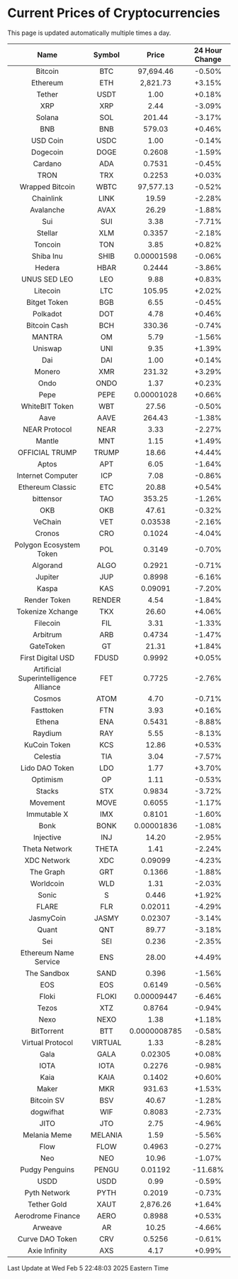 # Current Prices of Cryptocurrencies
This page is updated automatically multiple times a day.

| Name | Symbol | Price | 24 Hour Change |
| :---: |:---:| :---: | :---: |
| Bitcoin | BTC | 97,694.46 | -0.50% |
| Ethereum | ETH | 2,821.73 | +3.15% |
| Tether | USDT | 1.00 | +0.18% |
| XRP | XRP | 2.44 | -3.09% |
| Solana | SOL | 201.44 | -3.17% |
| BNB | BNB | 579.03 | +0.46% |
| USD Coin | USDC | 1.00 | -0.14% |
| Dogecoin | DOGE | 0.2608 | -1.59% |
| Cardano | ADA | 0.7531 | -0.45% |
| TRON | TRX | 0.2253 | +0.03% |
| Wrapped Bitcoin | WBTC | 97,577.13 | -0.52% |
| Chainlink | LINK | 19.59 | -2.28% |
| Avalanche | AVAX | 26.29 | -1.88% |
| Sui | SUI | 3.38 | -7.71% |
| Stellar | XLM | 0.3357 | -2.18% |
| Toncoin | TON | 3.85 | +0.82% |
| Shiba Inu | SHIB | 0.00001598 | -0.06% |
| Hedera | HBAR | 0.2444 | -3.86% |
| UNUS SED LEO | LEO | 9.88 | +0.83% |
| Litecoin | LTC | 105.95 | +2.02% |
| Bitget Token | BGB | 6.55 | -0.45% |
| Polkadot | DOT | 4.78 | +0.46% |
| Bitcoin Cash | BCH | 330.36 | -0.74% |
| MANTRA | OM | 5.79 | -1.56% |
| Uniswap | UNI | 9.35 | +1.39% |
| Dai | DAI | 1.00 | +0.14% |
| Monero | XMR | 231.32 | +3.29% |
| Ondo | ONDO | 1.37 | +0.23% |
| Pepe | PEPE | 0.00001028 | +0.66% |
| WhiteBIT Token | WBT | 27.56 | -0.50% |
| Aave | AAVE | 264.43 | -1.38% |
| NEAR Protocol | NEAR | 3.33 | -2.27% |
| Mantle | MNT | 1.15 | +1.49% |
| OFFICIAL TRUMP | TRUMP | 18.66 | +4.44% |
| Aptos | APT | 6.05 | -1.64% |
| Internet Computer | ICP | 7.08 | -0.86% |
| Ethereum Classic | ETC | 20.88 | +0.54% |
| bittensor | TAO | 353.25 | -1.26% |
| OKB | OKB | 47.61 | -0.32% |
| VeChain | VET | 0.03538 | -2.16% |
| Cronos | CRO | 0.1024 | -4.04% |
| Polygon Ecosystem Token | POL | 0.3149 | -0.70% |
| Algorand | ALGO | 0.2921 | -0.71% |
| Jupiter | JUP | 0.8998 | -6.16% |
| Kaspa | KAS | 0.09091 | -7.20% |
| Render Token | RENDER | 4.54 | -1.84% |
| Tokenize Xchange | TKX | 26.60 | +4.06% |
| Filecoin | FIL | 3.31 | -1.33% |
| Arbitrum | ARB | 0.4734 | -1.47% |
| GateToken | GT | 21.31 | +1.84% |
| First Digital USD | FDUSD | 0.9992 | +0.05% |
| Artificial Superintelligence Alliance | FET | 0.7725 | -2.76% |
| Cosmos | ATOM | 4.70 | -0.71% |
| Fasttoken | FTN | 3.93 | +0.16% |
| Ethena | ENA | 0.5431 | -8.88% |
| Raydium | RAY | 5.55 | -8.13% |
| KuCoin Token | KCS | 12.86 | +0.53% |
| Celestia | TIA | 3.04 | -7.57% |
| Lido DAO Token | LDO | 1.77 | +3.70% |
| Optimism | OP | 1.11 | -0.53% |
| Stacks | STX | 0.9834 | -3.72% |
| Movement | MOVE | 0.6055 | -1.17% |
| Immutable X | IMX | 0.8101 | -1.60% |
| Bonk | BONK | 0.00001836 | -1.08% |
| Injective | INJ | 14.20 | -2.95% |
| Theta Network | THETA | 1.41 | -2.24% |
| XDC Network | XDC | 0.09099 | -4.23% |
| The Graph | GRT | 0.1366 | -1.88% |
| Worldcoin | WLD | 1.31 | -2.03% |
| Sonic | S | 0.446 | +1.92% |
| FLARE | FLR | 0.02011 | -4.29% |
| JasmyCoin | JASMY | 0.02307 | -3.14% |
| Quant | QNT | 89.77 | -3.18% |
| Sei | SEI | 0.236 | -2.35% |
| Ethereum Name Service | ENS | 28.00 | +4.49% |
| The Sandbox | SAND | 0.396 | -1.56% |
| EOS | EOS | 0.6149 | -0.56% |
| Floki | FLOKI | 0.00009447 | -6.46% |
| Tezos | XTZ | 0.8764 | -0.94% |
| Nexo | NEXO | 1.38 | +1.18% |
| BitTorrent | BTT | 0.0000008785 | -0.58% |
| Virtual Protocol | VIRTUAL | 1.33 | -8.28% |
| Gala | GALA | 0.02305 | +0.08% |
| IOTA | IOTA | 0.2276 | -0.98% |
| Kaia | KAIA | 0.1402 | +0.60% |
| Maker | MKR | 931.63 | +1.53% |
| Bitcoin SV | BSV | 40.67 | -1.28% |
| dogwifhat | WIF | 0.8083 | -2.73% |
| JITO | JTO | 2.75 | -4.96% |
| Melania Meme | MELANIA | 1.59 | -5.56% |
| Flow | FLOW | 0.4963 | -0.27% |
| Neo | NEO | 10.96 | -1.07% |
| Pudgy Penguins | PENGU | 0.01192 | -11.68% |
| USDD | USDD | 0.99 | -0.59% |
| Pyth Network | PYTH | 0.2019 | -0.73% |
| Tether Gold | XAUT | 2,876.26 | +1.64% |
| Aerodrome Finance | AERO | 0.8988 | +0.53% |
| Arweave | AR | 10.25 | -4.66% |
| Curve DAO Token | CRV | 0.5256 | -0.61% |
| Axie Infinity | AXS | 4.17 | +0.99% |

Last Update at Wed Feb  5 22:48:03 2025 Eastern Time